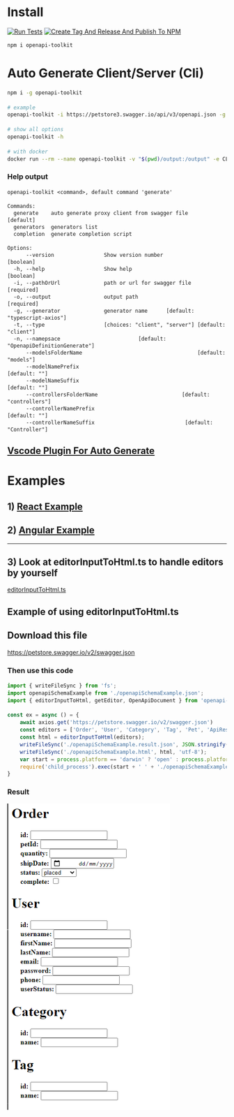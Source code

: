 # Install

[![Run Tests](https://github.com/barnuri/openapi-toolkit/actions/workflows/runTests.yaml/badge.svg)](https://github.com/barnuri/openapi-toolkit/actions/workflows/runTests.yaml) [![Create Tag And Release And Publish To NPM](https://github.com/barnuri/openapi-toolkit/actions/workflows/createTagAndReleaseAndPublish.yaml/badge.svg)](https://github.com/barnuri/openapi-toolkit/actions/workflows/createTagAndReleaseAndPublish.yaml)


```bash
npm i openapi-toolkit
```

# Auto Generate Client/Server (Cli)

```bash
npm i -g openapi-toolkit

# example
openapi-toolkit -i https://petstore3.swagger.io/api/v3/openapi.json -g typescript-axios -o ./src/services/petStore --modelNamePrefix My --modelNameSuffix .dto

# show all options
openapi-toolkit -h

# with docker
docker run --rm --name openapi-toolkit -v "$(pwd)/output:/output" -e CLI_PARAMS="-i https://petstore3.swagger.io/api/v3/openapi.json -g typescript-axios --modelNamePrefix My --modelNameSuffix .dto" barnuri/openapi-toolkit
```

### Help output

```text
openapi-toolkit <command>, default command 'generate'

Commands:
  generate    auto generate proxy client from swagger file             [default]
  generators  generators list
  completion  generate completion script

Options:
      --version                Show version number                     [boolean]
  -h, --help                   Show help                               [boolean]
  -i, --pathOrUrl              path or url for swagger file           [required]
  -o, --output                 output path                            [required]
  -g, --generator              generator name      [default: "typescript-axios"]
  -t, --type                   [choices: "client", "server"] [default: "client"]
  -n, --namepsace                         [default: "OpenapiDefinitionGenerate"]
      --modelsFolderName                                     [default: "models"]
      --modelNamePrefix                                            [default: ""]
      --modelNameSuffix                                            [default: ""]
      --controllersFolderName                           [default: "controllers"]
      --controllerNamePrefix                                       [default: ""]
      --controllerNameSuffix                             [default: "Controller"]
```

## [Vscode Plugin For Auto Generate](https://marketplace.visualstudio.com/items?itemName=Bar.generator-from-swagger)


# Examples

## 1) [React Example](./examples/react-example)

## 2) [Angular Example](./examples/anguler-example)

---

## 3) Look at editorInputToHtml.ts to handle editors by yourself

[editorInputToHtml.ts](src/converters/editorInputToHtml.ts)

## Example of using editorInputToHtml.ts

## Download this file

https://petstore.swagger.io/v2/swagger.json

### Then use this code

```js
import { writeFileSync } from 'fs';
import openapiSchemaExample from './openapiSchemaExample.json';
import { editorInputToHtml, getEditor, OpenApiDocument } from 'openapi-toolkit';

const ex = async () = {
    await axios.get('https://petstore.swagger.io/v2/swagger.json')
    const editors = ['Order', 'User', 'Category', 'Tag', 'Pet', 'ApiResponse'].map(tabName => getEditor((openapiSchemaExample as any) as OpenApiDocument, tabName));
    const html = editorInputToHtml(editors);
    writeFileSync('./openapiSchemaExample.result.json', JSON.stringify(editors, undefined, 4), 'utf-8');
    writeFileSync('./openapiSchemaExample.html', html, 'utf-8');
    var start = process.platform == 'darwin' ? 'open' : process.platform == 'win32' ? 'start' : 'xdg-open';
    require('child_process').exec(start + ' ' + './openapiSchemaExample.html');
}

```

### Result

![Example](https://github.com/barnuri/openapi-toolkit/blob/master/ex.png?raw=true)
